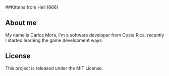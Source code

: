 ##Kittens from Hell (666)

## About me

My name is Carlos Mora, I'm a software developer from Costa Rica, recently I started learning the game development ways.

## License

This project is released under the MIT License.